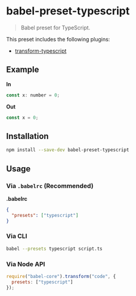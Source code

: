 # babel-preset-typescript

> Babel preset for TypeScript.

This preset includes the following plugins:

- [transform-typescript](https://babeljs.io/docs/plugins/transform-typescript/)

## Example

**In**

```javascript
const x: number = 0;
```

**Out**

```javascript
const x = 0;
```

## Installation

```sh
npm install --save-dev babel-preset-typescript
```

## Usage

### Via `.babelrc` (Recommended)

**.babelrc**

```json
{
  "presets": ["typescript"]
}
```

### Via CLI

```sh
babel --presets typescript script.ts
```

### Via Node API

```javascript
require("babel-core").transform("code", {
  presets: ["typescript"]
});
```
